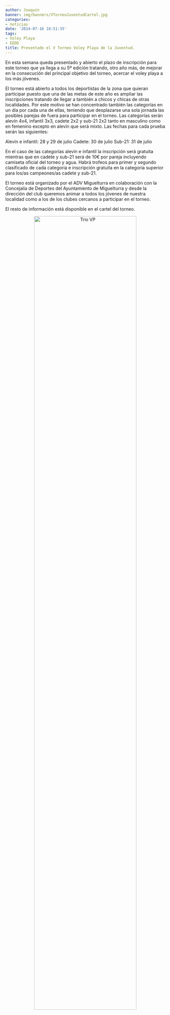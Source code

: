 ```yaml
---
author: Joaquín
banner: img/banners/VTorneoJuventudCartel.jpg
categories:
- noticias
date: '2014-07-16 18:51:35'
tags:
- Voley Playa
- EEDD
title: Presentado el V Torneo Voley Playa de la Juventud.
---
```


En esta semana queda presentado y abierto el plazo de inscripción para este torneo que ya llega a su 5º edición tratando, otro año más, de mejorar en la consecución del principal objetivo del torneo, acercar el voley playa a los más jóvenes.

El torneo está abierto a todos los deportistas de la zona que quieran participar puesto que una de las metas de este año es ampliar las inscripciones tratando de llegar a también a chicos y chicas de otras localidades. Por este motivo se han concentrado también las categorías en un día por cada una de ellas, teniendo que desplazarse una sola jornada las posibles parejas de fuera para participar en el torneo. Las categorías serán alevín 4x4, infantil 3x3, cadete 2x2 y sub-21 2x2 tanto en masculino como en femenino excepto en alevín que será mixto. Las fechas para cada prueba serán las siguientes:

Alevín e infantil: 28 y 29 de julio
Cadete: 30 de julio
Sub-21: 31 de julio

En el caso de las categorías alevín e infantil la inscripción será gratuita mientras que en cadete y sub-21 será de 10€ por pareja incluyendo camiseta oficial del torneo y agua. Habrá trofeos para primer y segundo clasificado de cada categoría e inscripción gratuita en la categoría superior para los/as campeones/as cadete y sub-21.

El torneo está organizado por el ADV Miguelturra en colaboración con la Concejalía de Deportes del Ayuntamiento de Miguelturra y desde la dirección del club queremos animar a todos los jóvenes de nuestra localidad como a los de los clubes cercanos a participar en el torneo.

El resto de información está disponible en el cartel del torneo.

<center>
<a target="_new" href="http://www.advmiguelturra.org/img/banners/VTorneoJuventudCartel.jpg"> 
<img alt="Trio VP" width="80%" align="center" src="http://www.advmiguelturra.org/img/banners/VTorneoJuventudCartel.jpg"/> </a> </center>

